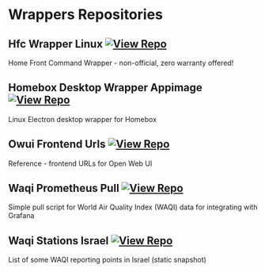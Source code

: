 # Wrappers Repositories

## Hfc Wrapper Linux [![View Repo](https://img.shields.io/badge/view-repo-green)](https://github.com/danielrosehill/HFC-Wrapper-Linux)
Home Front Command Wrapper - non-official, zero warranty offered!

## Homebox Desktop Wrapper Appimage [![View Repo](https://img.shields.io/badge/view-repo-green)](https://github.com/danielrosehill/Homebox-Desktop-Wrapper-AppImage)
Linux Electron desktop wrapper for Homebox

## Owui Frontend Urls [![View Repo](https://img.shields.io/badge/view-repo-green)](https://github.com/danielrosehill/OWUI-Frontend-URLs)
Reference - frontend URLs for Open Web UI

## Waqi Prometheus Pull [![View Repo](https://img.shields.io/badge/view-repo-green)](https://github.com/danielrosehill/WAQI-Prometheus-Pull)
Simple pull script for World Air Quality Index (WAQI) data for integrating with Grafana

## Waqi Stations Israel [![View Repo](https://img.shields.io/badge/view-repo-green)](https://github.com/danielrosehill/WAQI-Stations-Israel)
List of some WAQI reporting points in Israel (static snapshot)

